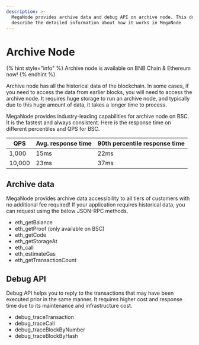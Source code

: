 ```yaml
---
description: >-
  MegaNode provides archive data and debug API on archive node. This document
  describe the detailed information about how it works in MegaNode
---
```


# Archive Node

{% hint style="info" %}
Archive node is available on BNB Chain & Ethereum now!
{% endhint %}

Archive node has all the historical data of the blockchain. In some cases, if you need to access the data from earlier blocks, you will need to access the archive node. It requires huge storage to run an archive node, and typically due to this huge amount of data, it takes a longer time to process.

MegaNode provides industry-leading capabilities for archive node on BSC. It is the fastest and always consistent. Here is the response time on different percentiles and QPS for BSC.

| QPS    | Avg. response time | 90th percentile response time |
| ------ | ------------------ | ----------------------------- |
| 1,000  | 15ms               | 22ms                          |
| 10,000 | 23ms               | 37ms                          |

## Archive data

MegaNode provides archive data accessibility to all tiers of customers with no additional fee required! If your application requires historical data, you can request using the below JSON-RPC methods.

* eth\_getBalance
* eth\_getProof (only available on BSC)
* eth\_getCode
* eth\_getStorageAt
* eth\_call
* eth\_estimateGas
* eth\_getTransactionCount

## Debug API

Debug API helps you to reply to the transactions that may have been executed prior in the same manner. It requires higher cost and response time due to its maintenance and infrastructure cost.

* debug\_traceTransaction
* debug\_traceCall
* debug\_traceBlockByNumber
* debug\_traceBlockByHash

